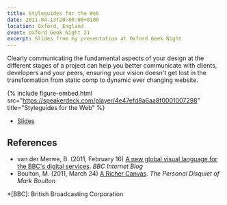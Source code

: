 ```yaml
---
title: Styleguides for the Web
date: 2011-04-13T20:00:00+0100
location: Oxford, England
event: Oxford Geek Night 21
excerpt: Slides from my presentation at Oxford Geek Night
---
```

Clearly communicating the fundamental aspects of your design at the different stages of a project can help you better communicate with clients, developers and your peers, ensuring your vision doesn't get lost in the transformation from static comp to dynamic ever changing website.

{% include figure-embed.html
  src="https://speakerdeck.com/player/4e47efd8a6aa8f0001007298"
  title="Styleguides for the Web"
%}

  * [Slides](http://speakerdeck.com/paulrobertlloyd/styleguides-for-the-web-2011)

## References

  * van der Merwe, B. (2011, February 16) [A new global visual language for the BBC's digital services](http://www.bbc.co.uk/blogs/bbcinternet/2010/02/a_new_global_visual_language_f.html). <cite>BBC Internet Blog</cite>
  * Boulton, M. (2011, March 24) [A Richer Canvas](http://www.markboulton.co.uk/journal/a-richer-canvas). <cite>The Personal Disquiet of Mark Boulton</cite>

*[BBC]: British Broadcasting Corporation
